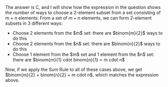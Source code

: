 The answer is C, and I will show how the expression in the question shows the number of ways to choose a 2-element subset from a set consisting of m + n elements:
From a set of $m + n$ elements, we can form 2-element subsets in 3 different ways:

<ul>
<li> Choose 2 elements from the $m$ set: there are $binom{m}{2}$ ways to do this
<li> Choose 2 elements from the $n$ set: there are $binom{n}{2}$ ways to do this
<li> Choose 1 element from the $m$ set and 1 element from the $n$ set: there are $binom{m}{1} cdot binom{n}{1} = m cdot n$
</ul>
Now, if we apply the Sum Rule to all of these cases above, we get $binom{m}{2} + binom{n}{2} + m cdot n$, which matches the expression above.

